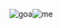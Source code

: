 


![goa](https://github.com/user-attachments/assets/3d6a5364-a80c-4543-b48a-c386dbeb0751)![me](https://github.com/user-attachments/assets/d9835f0f-0fac-4018-9a4d-2d9b349ed073)

